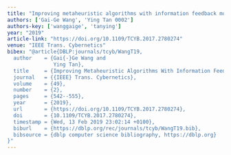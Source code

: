 ```yaml
---
title: "Improving metaheuristic algorithms with information feedback models"
authors: ['Gai-Ge Wang', 'Ying Tan 0002']
authors-key: ['wanggaige', 'tanying']
year: "2019"
article-link: "https://doi.org/10.1109/TCYB.2017.2780274"
venue: "IEEE Trans. Cybernetics"
bibex: "@article{DBLP:journals/tcyb/WangT19,
  author    = {Gai{-}Ge Wang and
               Ying Tan},
  title     = {Improving Metaheuristic Algorithms With Information Feedback Models},
  journal   = {{IEEE} Trans. Cybernetics},
  volume    = {49},
  number    = {2},
  pages     = {542--555},
  year      = {2019},
  url       = {https://doi.org/10.1109/TCYB.2017.2780274},
  doi       = {10.1109/TCYB.2017.2780274},
  timestamp = {Wed, 13 Feb 2019 23:02:14 +0100},
  biburl    = {https://dblp.org/rec/journals/tcyb/WangT19.bib},
  bibsource = {dblp computer science bibliography, https://dblp.org}
}"
---
```

